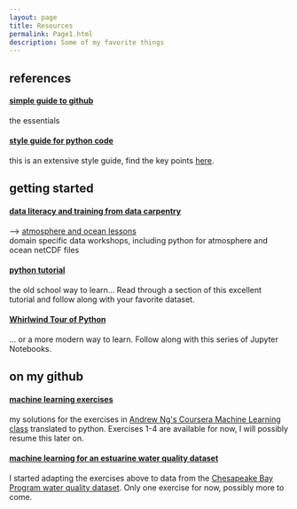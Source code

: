 ```yaml
---
layout: page
title: Resources
permalink: Page1.html
description: Some of my favorite things
---
```


## references
#### <a href="https://rogerdudler.github.io/git-guide/" target="_blank">simple guide to github</a> 
the essentials 
<br> 
#### <a href="https://www.python.org/dev/peps/pep-0008/" target="_blank">style guide for python code</a> 
this is an extensive style guide, find the key points <a href="https://docs.python.org/3/tutorial/controlflow.html#intermezzo-coding-style" target="_blank">here</a>.
<br> 

## getting started
#### <a href="https://datacarpentry.org/" target="_blank">data literacy and training from data carpentry</a> 
--> <a href="https://carpentrieslab.github.io/python-aos-lesson/" target="_blank">atmosphere and ocean lessons</a>
<br> domain specific data workshops, including python for atmosphere and ocean netCDF files
<br> 
#### <a href="https://docs.python.org/3/tutorial/" target="_blank">python tutorial</a> 
the old school way to learn... Read through a section of this excellent tutorial and follow along with your favorite dataset. 
<br> 
#### [Whirlwind Tour of Python](https://nbviewer.jupyter.org/github/jakevdp/WhirlwindTourOfPython/tree/master/)
... or a more modern way to learn. Follow along with this series of Jupyter Notebooks. 

## on my github 
#### <a href="https://github.com/oceanspace/coursera-machine-learning-exercises" target="_blank">machine learning exercises</a>
my solutions for the exercises in <a href="https://www.coursera.org/learn/machine-learning" target="_blank">Andrew Ng's Coursera Machine Learning class</a> translated to python. Exercises 1-4 are available for now, I will possibly resume this later on. 
<br>
#### <a href="https://github.com/oceanspace/Chesapeake-Bay-machine-learning-tutorial" target="_blank">machine learning for an estuarine water quality dataset</a> 
I started adapting the exercises above to data from the <a href="https://www.chesapeakebay.net/what/downloads/cbp_water_quality_database_1984_present" target="_blank">
Chesapeake Bay Program water quality dataset</a>. Only one exercise for now, possibly more to come.
